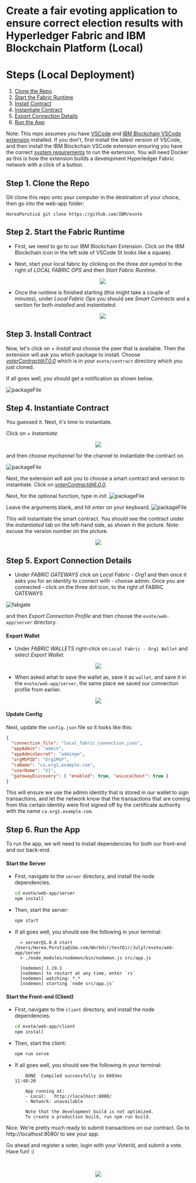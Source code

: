 <!-- [![Build Status](https://travis-ci.org/IBM/blockchainbean.svg?branch=master)](https://travis-ci.org/IBM/blockchainbean) -->

# Create a fair evoting application to ensure correct election results with Hyperledger Fabric and IBM Blockchain Platform (Local)

# Steps (Local Deployment)

1. [Clone the Repo](#step-1-clone-the-repo)
2. [Start the Fabric Runtime](#step-2-start-the-fabric-runtime)
3. [Install Contract](#step-3-install-contract)
4. [Instantiate Contract](#step-4-Instantiate-contract)
5. [Export Connection Details](#step-5-export-connection-details)
6. [Run the App](#step-5-run-the-app)

Note: This repo assumes you have [VSCode](https://code.visualstudio.com/download) 
and [IBM Blockchain VSCode extension](https://marketplace.visualstudio.com/items?itemName=IBMBlockchain.ibm-blockchain-platform) installed. If you don't, first install the 
latest version of VSCode, and then install the IBM Blockchain VSCode extension ensuring you 
have the correct [system requirements](https://marketplace.visualstudio.com/items?itemName=IBMBlockchain.ibm-blockchain-platform) to run the extension. You will need Docker as 
this is how the extension builds a development Hyperledger Fabric network with a click of a button.

## Step 1. Clone the Repo

Git clone this repo onto your computer in the destination of your choice, then go into the web-app folder:
```
HoreaPorutiu$ git clone https://github.com/IBM/evote
```

## Step 2. Start the Fabric Runtime
- First, we need to go to our IBM Blockchain Extension. Click on the IBM Blockchain icon
  in the left side of VSCode (It looks like a square). 
- Next, start your local fabric by clicking on the 
  *three dot symbol* to the right of *LOCAL FABRIC OPS*
  and then *Start Fabric Runtime*.
  <p align="center">
    <img src="startFabric.png">
  </p>
  
- Once the runtime is finished starting (this might take a couple of minutes), under *Local Fabric 
  Ops* you should see *Smart Contracts* and a section for both *installed* and *instantiated*.

  <p align="center">
    <img src="contracts.png">
  </p>


## Step 3. Install Contract

 Now, let's click on *+ Install* and choose the peer that is available. Then the extension will ask you which package to 
 install. Choose *voterContract@7.0.0* which is in your `evote/contract` directory which you just cloned.
 
If all goes well, you should get a notification as shown 
 below.

![packageFile](/docs/successInstall.png)


## Step 4. Instantiate Contract
You guessed it. Next, it's time to instantiate. 
 
  Click on *+ Instantiate* 

<p align="center">
  <img src="instantiate.png">
</p>

and then choose 
 *mychannel* for the channel to instantiate the contract on.

![packageFile](/docs/channel.png)

Next, the extension will ask you 
 to choose a smart contract and version to instantiate. Click on *voterContract@6.0.0*.

 Next, for the optional function, type in *init*.
![packageFile](/docs/function.png)


Leave the arguments blank, and hit *enter* 
 on your keyboard. 
![packageFile](/docs/blank.png)


 This will instantiate the smart contract. You should see the contract 
 under the *instantiated* tab on the left-hand side, as shown in the picture. Note: excuse 
 the version number on the picture.

<p align="center">
  <img src="instantiated.png">
</p>

## Step 5. Export Connection Details

- Under *FABRIC GATEWAYS* click on *Local Fabric - Org1* and then once it asks you for an identity 
to connect with - choose admin. Once you are connected - click on the three dot icon, 
to the right of FABRIC GATEWAYS

![fabgate](https://user-images.githubusercontent.com/10428517/74991599-2d4ae080-53fb-11ea-902b-0d605d5df5ac.png)

and then 
  *Export Connection Profile* and then choose the `evote/web-app/server` directory. 

#### Export Wallet

- Under *FABRIC WALLETS* right-click on `Local Fabric - Org1 Wallet` and select
  *Export Wallet*. 

<p align="center">
  <img src="wallet.png">
</p>

- When asked what to save the wallet as, save it as `wallet`, and save it in the 
  `evote/web-app/server`, the same place we saved our connection profile from earlier.

<p align="center">
  <img src="saveWallet.png">
</p>

#### Update Config

Next, update the `config.json` file so it looks like this:

```json
{
  "connection_file": "local_fabric_connection.json",
  "appAdmin": "admin",
  "appAdminSecret": "adminpw",
  "orgMSPID": "Org1MSP",
  "caName": "ca.org1.example.com",
  "userName": "V1",
  "gatewayDiscovery": { "enabled": true, "asLocalhost": true }
}
```
This will ensure we use the admin identity that is stored in our wallet to sign transactions, 
and let the network know that the transactions that are coming from this certain identity were 
first signed off by the certificate authority with the name `ca.org1.example.com`.

## Step 6. Run the App
To run the app, we will need to install dependencies for both our front-end and our back-end. 

#### Start the Server
  - First, navigate to the `server` directory, and install the node dependencies.
    ```bash
    cd evote/web-app/server
    npm install
    ```
  - Then, start the server: 
    ```bash
    npm start
    ```
  - If all goes well, you should see the following in your terminal:
    ```
      > server@1.0.0 start /Users/Horea.Porutiu@ibm.com/Workdir/testDir/July7/evote/web-app/server
      > ./node_modules/nodemon/bin/nodemon.js src/app.js

      [nodemon] 1.19.1
      [nodemon] to restart at any time, enter `rs`
      [nodemon] watching: *.*
      [nodemon] starting `node src/app.js`  
    ```

#### Start the Front-end (Client)

- First, navigate to the `client` directory, and install the node dependencies.
  ```bash
  cd evote/web-app/client
  npm install
  ```
- Then, start the client: 
  ```bash
  npm run serve
  ```
- If all goes well, you should see the following in your terminal:
  ```
      DONE  Compiled successfully in 6803ms                                                                                             11:48:20

      App running at:
      - Local:   http://localhost:8080/ 
      - Network: unavailable

      Note that the development build is not optimized.
      To create a production build, run npm run build. 
  ```

 Nice. We're pretty much ready to submit transactions on our contract. Go to http://localhost:8080/ 
 to see your app.

 Go ahead and register a voter, login with your VoterId, and submit a vote. Have fun! :) 

 <br>
<p align="center">
  <img src="./doc-gifs/demo.gif">
</p>
<br>